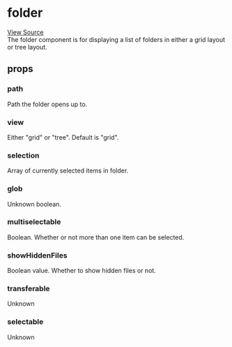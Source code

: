 # folder

[View Source](https://v3.windows93.net/c/sys/ui/components/folder.js)  
The folder component is for displaying a list of folders in either a grid layout or tree layout.  

## props
### path
Path the folder opens up to.
### view
Either "grid" or "tree". Default is "grid".
### selection
Array of currently selected items in folder.
### glob
Unknown boolean.
### multiselectable
Boolean. Whether or not more than one item can be selected.
### showHiddenFiles
Boolean value. Whether to show hidden files or not.
### transferable
Unknown
### selectable
Unknown